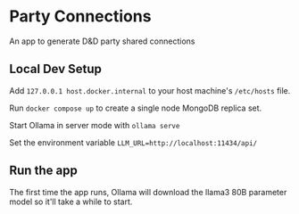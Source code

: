 # Party Connections

An app to generate D&amp;D party shared connections

## Local Dev Setup

Add `127.0.0.1 host.docker.internal` to your host machine's `/etc/hosts` file.

Run `docker compose up` to create a single node MongoDB replica set.

Start Ollama in server mode with `ollama serve`

Set the environment variable `LLM_URL=http://localhost:11434/api/`

## Run the app

The first time the app runs, Ollama will download the llama3 80B parameter model so it'll take a while to start.

